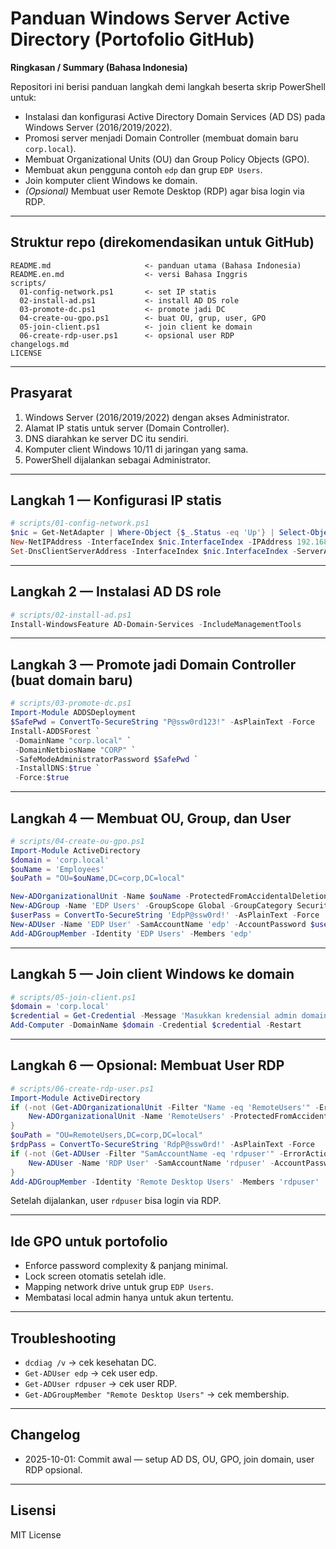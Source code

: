 # Panduan Windows Server Active Directory (Portofolio GitHub)

**Ringkasan / Summary (Bahasa Indonesia)**

Repositori ini berisi panduan langkah demi langkah beserta skrip PowerShell untuk:

- Instalasi dan konfigurasi Active Directory Domain Services (AD DS) pada Windows Server (2016/2019/2022).
- Promosi server menjadi Domain Controller (membuat domain baru `corp.local`).
- Membuat Organizational Units (OU) dan Group Policy Objects (GPO).
- Membuat akun pengguna contoh `edp` dan grup `EDP Users`.
- Join komputer client Windows ke domain.
- *(Opsional)* Membuat user Remote Desktop (RDP) agar bisa login via RDP.

---

## Struktur repo (direkomendasikan untuk GitHub)

```
README.md                     <- panduan utama (Bahasa Indonesia)
README.en.md                  <- versi Bahasa Inggris
scripts/
  01-config-network.ps1       <- set IP statis
  02-install-ad.ps1           <- install AD DS role
  03-promote-dc.ps1           <- promote jadi DC
  04-create-ou-gpo.ps1        <- buat OU, grup, user, GPO
  05-join-client.ps1          <- join client ke domain
  06-create-rdp-user.ps1      <- opsional user RDP
changelogs.md
LICENSE
```

---

## Prasyarat

1. Windows Server (2016/2019/2022) dengan akses Administrator.
2. Alamat IP statis untuk server (Domain Controller).
3. DNS diarahkan ke server DC itu sendiri.
4. Komputer client Windows 10/11 di jaringan yang sama.
5. PowerShell dijalankan sebagai Administrator.

---

## Langkah 1 — Konfigurasi IP statis

```powershell
# scripts/01-config-network.ps1
$nic = Get-NetAdapter | Where-Object {$_.Status -eq 'Up'} | Select-Object -First 1
New-NetIPAddress -InterfaceIndex $nic.InterfaceIndex -IPAddress 192.168.1.10 -PrefixLength 24 -DefaultGateway 192.168.1.1
Set-DnsClientServerAddress -InterfaceIndex $nic.InterfaceIndex -ServerAddresses 192.168.1.10
```

---

## Langkah 2 — Instalasi AD DS role

```powershell
# scripts/02-install-ad.ps1
Install-WindowsFeature AD-Domain-Services -IncludeManagementTools
```

---

## Langkah 3 — Promote jadi Domain Controller (buat domain baru)

```powershell
# scripts/03-promote-dc.ps1
Import-Module ADDSDeployment
$SafePwd = ConvertTo-SecureString "P@ssw0rd123!" -AsPlainText -Force
Install-ADDSForest `
 -DomainName "corp.local" `
 -DomainNetbiosName "CORP" `
 -SafeModeAdministratorPassword $SafePwd `
 -InstallDNS:$true `
 -Force:$true
```

---

## Langkah 4 — Membuat OU, Group, dan User

```powershell
# scripts/04-create-ou-gpo.ps1
Import-Module ActiveDirectory
$domain = 'corp.local'
$ouName = 'Employees'
$ouPath = "OU=$ouName,DC=corp,DC=local"

New-ADOrganizationalUnit -Name $ouName -ProtectedFromAccidentalDeletion $true
New-ADGroup -Name 'EDP Users' -GroupScope Global -GroupCategory Security -Path $ouPath
$userPass = ConvertTo-SecureString 'EdpP@ssw0rd!' -AsPlainText -Force
New-ADUser -Name 'EDP User' -SamAccountName 'edp' -AccountPassword $userPass -Enabled $true -Path $ouPath
Add-ADGroupMember -Identity 'EDP Users' -Members 'edp'
```

---

## Langkah 5 — Join client Windows ke domain

```powershell
# scripts/05-join-client.ps1
$domain = 'corp.local'
$credential = Get-Credential -Message 'Masukkan kredensial admin domain'
Add-Computer -DomainName $domain -Credential $credential -Restart
```

---

## Langkah 6 — Opsional: Membuat User RDP

```powershell
# scripts/06-create-rdp-user.ps1
Import-Module ActiveDirectory
if (-not (Get-ADOrganizationalUnit -Filter "Name -eq 'RemoteUsers'" -ErrorAction SilentlyContinue)) {
    New-ADOrganizationalUnit -Name 'RemoteUsers' -ProtectedFromAccidentalDeletion $true
}
$ouPath = "OU=RemoteUsers,DC=corp,DC=local"
$rdpPass = ConvertTo-SecureString 'RdpP@ssw0rd!' -AsPlainText -Force
if (-not (Get-ADUser -Filter "SamAccountName -eq 'rdpuser'" -ErrorAction SilentlyContinue)) {
    New-ADUser -Name 'RDP User' -SamAccountName 'rdpuser' -AccountPassword $rdpPass -Enabled $true -Path $ouPath
}
Add-ADGroupMember -Identity 'Remote Desktop Users' -Members 'rdpuser'
```

Setelah dijalankan, user `rdpuser` bisa login via RDP.

---

## Ide GPO untuk portofolio

- Enforce password complexity & panjang minimal.
- Lock screen otomatis setelah idle.
- Mapping network drive untuk grup `EDP Users`.
- Membatasi local admin hanya untuk akun tertentu.

---

## Troubleshooting

- `dcdiag /v` → cek kesehatan DC.
- `Get-ADUser edp` → cek user edp.
- `Get-ADUser rdpuser` → cek user RDP.
- `Get-ADGroupMember "Remote Desktop Users"` → cek membership.

---

## Changelog

- 2025-10-01: Commit awal — setup AD DS, OU, GPO, join domain, user RDP opsional.

---

## Lisensi

MIT License
